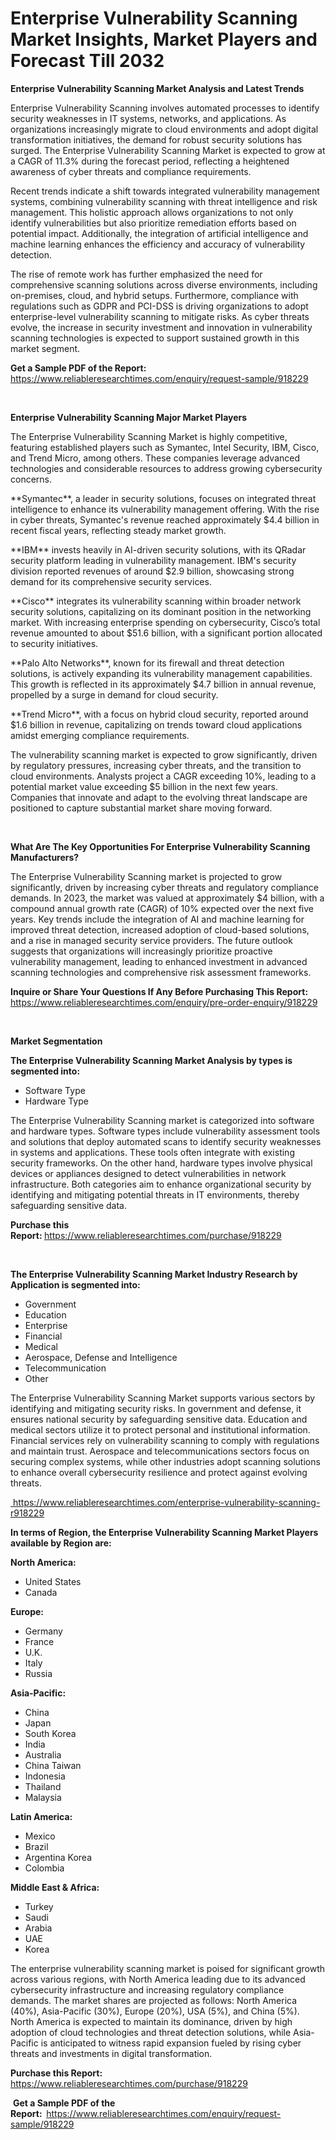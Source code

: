 <p><h1>Enterprise Vulnerability Scanning Market Insights, Market Players and Forecast Till 2032</h1></p><p><strong>Enterprise Vulnerability Scanning Market Analysis and Latest Trends</strong></p>
<p><p>Enterprise Vulnerability Scanning involves automated processes to identify security weaknesses in IT systems, networks, and applications. As organizations increasingly migrate to cloud environments and adopt digital transformation initiatives, the demand for robust security solutions has surged. The Enterprise Vulnerability Scanning Market is expected to grow at a CAGR of 11.3% during the forecast period, reflecting a heightened awareness of cyber threats and compliance requirements.</p><p>Recent trends indicate a shift towards integrated vulnerability management systems, combining vulnerability scanning with threat intelligence and risk management. This holistic approach allows organizations to not only identify vulnerabilities but also prioritize remediation efforts based on potential impact. Additionally, the integration of artificial intelligence and machine learning enhances the efficiency and accuracy of vulnerability detection.</p><p>The rise of remote work has further emphasized the need for comprehensive scanning solutions across diverse environments, including on-premises, cloud, and hybrid setups. Furthermore, compliance with regulations such as GDPR and PCI-DSS is driving organizations to adopt enterprise-level vulnerability scanning to mitigate risks. As cyber threats evolve, the increase in security investment and innovation in vulnerability scanning technologies is expected to support sustained growth in this market segment.</p></p>
<p><strong>Get a Sample PDF of the Report:&nbsp;</strong> <a href="https://www.reliableresearchtimes.com/enquiry/request-sample/918229?utm_campaign=2983&utm_medium=2&utm_source=Github&utm_content=ia&utm_term=18042025&utm_id=enterprise-vulnerability-scanning">https://www.reliableresearchtimes.com/enquiry/request-sample/918229</a></p>
<p>&nbsp;</p>
<p><strong>Enterprise Vulnerability Scanning Major Market Players</strong></p>
<p><p>The Enterprise Vulnerability Scanning Market is highly competitive, featuring established players such as Symantec, Intel Security, IBM, Cisco, and Trend Micro, among others. These companies leverage advanced technologies and considerable resources to address growing cybersecurity concerns.</p><p>**Symantec**, a leader in security solutions, focuses on integrated threat intelligence to enhance its vulnerability management offering. With the rise in cyber threats, Symantec's revenue reached approximately $4.4 billion in recent fiscal years, reflecting steady market growth. </p><p>**IBM** invests heavily in AI-driven security solutions, with its QRadar security platform leading in vulnerability management. IBM's security division reported revenues of around $2.9 billion, showcasing strong demand for its comprehensive security services.</p><p>**Cisco** integrates its vulnerability scanning within broader network security solutions, capitalizing on its dominant position in the networking market. With increasing enterprise spending on cybersecurity, Cisco’s total revenue amounted to about $51.6 billion, with a significant portion allocated to security initiatives.</p><p>**Palo Alto Networks**, known for its firewall and threat detection solutions, is actively expanding its vulnerability management capabilities. This growth is reflected in its approximately $4.7 billion in annual revenue, propelled by a surge in demand for cloud security.</p><p>**Trend Micro**, with a focus on hybrid cloud security, reported around $1.6 billion in revenue, capitalizing on trends toward cloud applications amidst emerging compliance requirements.</p><p>The vulnerability scanning market is expected to grow significantly, driven by regulatory pressures, increasing cyber threats, and the transition to cloud environments. Analysts project a CAGR exceeding 10%, leading to a potential market value exceeding $5 billion in the next few years. Companies that innovate and adapt to the evolving threat landscape are positioned to capture substantial market share moving forward.</p></p>
<p>&nbsp;</p>
<p><strong>What Are The Key Opportunities For Enterprise Vulnerability Scanning Manufacturers?</strong></p>
<p><p>The Enterprise Vulnerability Scanning market is projected to grow significantly, driven by increasing cyber threats and regulatory compliance demands. In 2023, the market was valued at approximately $4 billion, with a compound annual growth rate (CAGR) of 10% expected over the next five years. Key trends include the integration of AI and machine learning for improved threat detection, increased adoption of cloud-based solutions, and a rise in managed security service providers. The future outlook suggests that organizations will increasingly prioritize proactive vulnerability management, leading to enhanced investment in advanced scanning technologies and comprehensive risk assessment frameworks.</p></p>
<p><strong>Inquire or Share Your Questions If Any Before Purchasing This Report:</strong> <a href="https://www.reliableresearchtimes.com/enquiry/pre-order-enquiry/918229?utm_campaign=2983&utm_medium=2&utm_source=Github&utm_content=ia&utm_term=18042025&utm_id=enterprise-vulnerability-scanning">https://www.reliableresearchtimes.com/enquiry/pre-order-enquiry/918229</a></p>
<p>&nbsp;</p>
<p><strong>Market Segmentation</strong></p>
<p><strong>The Enterprise Vulnerability Scanning Market Analysis by types is segmented into:</strong></p>
<p><ul><li>Software Type</li><li>Hardware Type</li></ul></p>
<p><p>The Enterprise Vulnerability Scanning market is categorized into software and hardware types. Software types include vulnerability assessment tools and solutions that deploy automated scans to identify security weaknesses in systems and applications. These tools often integrate with existing security frameworks. On the other hand, hardware types involve physical devices or appliances designed to detect vulnerabilities in network infrastructure. Both categories aim to enhance organizational security by identifying and mitigating potential threats in IT environments, thereby safeguarding sensitive data.</p></p>
<p><strong>Purchase this Report:&nbsp;</strong><a href="https://www.reliableresearchtimes.com/purchase/918229?utm_campaign=2983&utm_medium=2&utm_source=Github&utm_content=ia&utm_term=18042025&utm_id=enterprise-vulnerability-scanning">https://www.reliableresearchtimes.com/purchase/918229</a></p>
<p>&nbsp;</p>
<p><strong>The Enterprise Vulnerability Scanning Market Industry Research by Application is segmented into:</strong></p>
<p><ul><li>Government</li><li>Education</li><li>Enterprise</li><li>Financial</li><li>Medical</li><li>Aerospace, Defense and Intelligence</li><li>Telecommunication</li><li>Other</li></ul></p>
<p><p>The Enterprise Vulnerability Scanning Market supports various sectors by identifying and mitigating security risks. In government and defense, it ensures national security by safeguarding sensitive data. Education and medical sectors utilize it to protect personal and institutional information. Financial services rely on vulnerability scanning to comply with regulations and maintain trust. Aerospace and telecommunications sectors focus on securing complex systems, while other industries adopt scanning solutions to enhance overall cybersecurity resilience and protect against evolving threats.</p></p>
<p><a href="https://www.reliableresearchtimes.com/enterprise-vulnerability-scanning-r918229?utm_campaign=2983&utm_medium=2&utm_source=Github&utm_content=ia&utm_term=18042025&utm_id=enterprise-vulnerability-scanning">&nbsp;https://www.reliableresearchtimes.com/enterprise-vulnerability-scanning-r918229</a></p>
<p><strong>In terms of Region, the Enterprise Vulnerability Scanning Market Players available by Region are:</strong></p>
<p>
    <p> <strong> North America: </strong>
        <ul>
            <li>United States</li>
            <li>Canada</li>
        </ul>
        </p> 
    <p> <strong> Europe: </strong>
        <ul>
            <li>Germany</li>
            <li>France</li>
            <li>U.K.</li>
            <li>Italy</li>
            <li>Russia</li>
        </ul>
        </p> 
    <p> <strong> Asia-Pacific: </strong>
        <ul>
            <li>China</li>
            <li>Japan</li>
            <li>South Korea</li>
            <li>India</li>
            <li>Australia</li>
            <li>China Taiwan</li>
            <li>Indonesia</li>
            <li>Thailand</li>
            <li>Malaysia</li>
        </ul>
        </p> 
    <p> <strong> Latin America: </strong>
        <ul>
            <li>Mexico</li>
            <li>Brazil</li>
            <li>Argentina Korea</li>
            <li>Colombia</li>
        </ul>
        </p> 
    <p> <strong> Middle East & Africa: </strong>
        <ul>
            <li>Turkey</li>
            <li>Saudi</li>
            <li>Arabia</li>
            <li>UAE</li>
            <li>Korea</li>
        </ul>
    </p>
    </p>
<p><p>The enterprise vulnerability scanning market is poised for significant growth across various regions, with North America leading due to its advanced cybersecurity infrastructure and increasing regulatory compliance demands. The market shares are projected as follows: North America (40%), Asia-Pacific (30%), Europe (20%), USA (5%), and China (5%). North America is expected to maintain its dominance, driven by high adoption of cloud technologies and threat detection solutions, while Asia-Pacific is anticipated to witness rapid expansion fueled by rising cyber threats and investments in digital transformation.</p></p>
<p><strong>Purchase this Report: </strong><a href="https://www.reliableresearchtimes.com/purchase/918229?utm_campaign=2983&utm_medium=2&utm_source=Github&utm_content=ia&utm_term=18042025&utm_id=enterprise-vulnerability-scanning">https://www.reliableresearchtimes.com/purchase/918229</a></p>
<p>&nbsp;<strong>Get a Sample PDF of the Report:&nbsp;&nbsp;</strong><a href="https://www.reliableresearchtimes.com/enquiry/request-sample/918229?utm_campaign=2983&utm_medium=2&utm_source=Github&utm_content=ia&utm_term=18042025&utm_id=enterprise-vulnerability-scanning">https://www.reliableresearchtimes.com/enquiry/request-sample/918229</a></p>
<p><strong></strong></p>
<p><p></p><p></p><p></p></p>